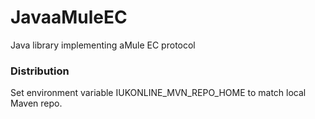 # JavaaMuleEC
Java library implementing aMule EC protocol

### Distribution ###

Set environment variable IUKONLINE_MVN_REPO_HOME to match local Maven repo.

